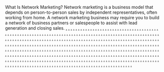 What Is Network Marketing? Network marketing is a business model that depends on person-to-person sales by independent representatives, often working from home. A network marketing business may require you to build a network of business partners or salespeople to assist with lead generation and closing sales.
<a href="https://jiei1887.weebly.com">.</a>
<a href="https://jiei1888.weebly.com">.</a>
<a href="https://jiei1889.weebly.com">.</a>
<a href="https://jiei1890.weebly.com">.</a>
<a href="https://jiusi112.weebly.com">.</a>
<a href="https://jiei1892.weebly.com">.</a>
<a href="https://jiei1893.weebly.com">.</a>
<a href="https://jiei1894.weebly.com">.</a>
<a href="https://jiei1895.weebly.com">.</a>
<a href="https://jiei1896.weebly.com">.</a>
<a href="https://jiei1897.weebly.com">.</a>
<a href="https://jiei1898.weebly.com">.</a>
<a href="https://jiei1899.weebly.com">.</a>
<a href="https://jiei1900.weebly.com">.</a>
<a href="https://jiusi113.weebly.com">.</a>
<a href="https://jiei1902.weebly.com">.</a>
<a href="https://jiei1903.weebly.com">.</a>
<a href="https://jiei1904.weebly.com">.</a>
<a href="https://jiei1905.weebly.com">.</a>
<a href="https://jiei1906.weebly.com">.</a>
<a href="https://jiei1907.weebly.com">.</a>
<a href="https://jiei1908.weebly.com">.</a>
<a href="https://jiei1909.weebly.com">.</a>
<a href="https://jiei1910.weebly.com">.</a>
<a href="https://jiusi114.weebly.com">.</a>
<a href="https://jiei1912.weebly.com">.</a>
<a href="https://jiei1913.weebly.com">.</a>
<a href="https://jiei1914.weebly.com">.</a>
<a href="https://jiei1915.weebly.com">.</a>
<a href="https://jiei1916.weebly.com">.</a>
<a href="https://jiei1917.weebly.com">.</a>
<a href="https://jiei1918.weebly.com">.</a>
<a href="https://jiei1919.weebly.com">.</a>
<a href="https://jiei1920.weebly.com">.</a>
<a href="https://jiusi115.weebly.com">.</a>
<a href="https://jiei1922.weebly.com">.</a>
<a href="https://jiei1923.weebly.com">.</a>
<a href="https://jiei1924.weebly.com">.</a>
<a href="https://jiei1925.weebly.com">.</a>
<a href="https://jiei1926.weebly.com">.</a>
<a href="https://jiei1927.weebly.com">.</a>
<a href="https://jiei1928.weebly.com">.</a>
<a href="https://jiei1929.weebly.com">.</a>
<a href="https://jiei1930.weebly.com">.</a>
<a href="https://jiusi116.weebly.com">.</a>
<a href="https://jiei1932.weebly.com">.</a>
<a href="https://jiei1933.weebly.com">.</a>
<a href="https://jiei1934.weebly.com">.</a>
<a href="https://jiei1935.weebly.com">.</a>
<a href="https://jiei1936.weebly.com">.</a>
<a href="https://jiei1937.weebly.com">.</a>
<a href="https://jiei1938.weebly.com">.</a>
<a href="https://jiei1939.weebly.com">.</a>
<a href="https://jiei1940.weebly.com">.</a>
<a href="https://jiusi117.weebly.com">.</a>
<a href="https://jiei1942.weebly.com">.</a>
<a href="https://jiei1943.weebly.com">.</a>
<a href="https://jiei1944.weebly.com">.</a>
<a href="https://jiei1945.weebly.com">.</a>
<a href="https://jiei1946.weebly.com">.</a>
<a href="https://jiei1947.weebly.com">.</a>
<a href="https://jiei1948.weebly.com">.</a>
<a href="https://jiei1949.weebly.com">.</a>
<a href="https://jiei1950.weebly.com">.</a>
<a href="https://jiusi118.weebly.com">.</a>
<a href="https://jiei1952.weebly.com">.</a>
<a href="https://jiei1953.weebly.com">.</a>
<a href="https://jiei1954.weebly.com">.</a>
<a href="https://jiei1955.weebly.com">.</a>
<a href="https://jiei1956.weebly.com">.</a>
<a href="https://jiei1957.weebly.com">.</a>
<a href="https://jiei1958.weebly.com">.</a>
<a href="https://jiei1959.weebly.com">.</a>
<a href="https://jiei1960.weebly.com">.</a>
<a href="https://jiusi119.weebly.com">.</a>
<a href="https://jiei1962.weebly.com">.</a>
<a href="https://jiei1963.weebly.com">.</a>
<a href="https://jiei1964.weebly.com">.</a>
<a href="https://jiei1965.weebly.com">.</a>
<a href="https://jiei1966.weebly.com">.</a>
<a href="https://jiei1967.weebly.com">.</a>
<a href="https://jiei1968.weebly.com">.</a>
<a href="https://jiei1969.weebly.com">.</a>
<a href="https://jiei1970.weebly.com">.</a>
<a href="https://jiusi120.weebly.com">.</a>
<a href="https://jiei1972.weebly.com">.</a>
<a href="https://jiei1973.weebly.com">.</a>
<a href="https://jiei1974.weebly.com">.</a>
<a href="https://jiei1975.weebly.com">.</a>
<a href="https://jiei1976.weebly.com">.</a>
<a href="https://jiei1977.weebly.com">.</a>
<a href="https://jiei1978.weebly.com">.</a>
<a href="https://jiei1979.weebly.com">.</a>
<a href="https://jiei1980.weebly.com">.</a>
<a href="https://jiusi121.weebly.com">.</a>
<a href="https://jiei1982.weebly.com">.</a>
<a href="https://jiei1983.weebly.com">.</a>
<a href="https://jiei1984.weebly.com">.</a>
<a href="https://jiei1985.weebly.com">.</a>
<a href="https://jiei1986.weebly.com">.</a>
<a href="https://jiei1987.weebly.com">.</a>
<a href="https://jiei1988.weebly.com">.</a>
<a href="https://jiei1989.weebly.com">.</a>
<a href="https://jiei1990.weebly.com">.</a>
<a href="https://jiusi122.weebly.com">.</a>
<a href="https://jiei1992.weebly.com">.</a>
<a href="https://jiei1993.weebly.com">.</a>
<a href="https://jiei1994.weebly.com">.</a>
<a href="https://jiei1995.weebly.com">.</a>
<a href="https://jiei1996.weebly.com">.</a>
<a href="https://jiei1997.weebly.com">.</a>
<a href="https://jiei1998.weebly.com">.</a>
<a href="https://jiei1999.weebly.com">.</a>
<a href="https://jiei2000.weebly.com">.</a>
<a href="https://jiusi123.weebly.com">.</a>
<a href="https://jiei2002.weebly.com">.</a>
<a href="https://jiei2003.weebly.com">.</a>
<a href="https://jiei2004.weebly.com">.</a>
<a href="https://jiei2005.weebly.com">.</a>
<a href="https://jiei2006.weebly.com">.</a>
<a href="https://jiei2007.weebly.com">.</a>
<a href="https://jiei2008.weebly.com">.</a>
<a href="https://jiei2009.weebly.com">.</a>
<a href="https://jiei2010.weebly.com">.</a>
<a href="https://jiusi124.weebly.com">.</a>
<a href="https://jiei2012.weebly.com">.</a>
<a href="https://jiei2013.weebly.com">.</a>
<a href="https://jiei2014.weebly.com">.</a>
<a href="https://jiei2015.weebly.com">.</a>
<a href="https://jiei2016.weebly.com">.</a>
<a href="https://jiei2017.weebly.com">.</a>
<a href="https://jiei2018.weebly.com">.</a>
<a href="https://jiei2019.weebly.com">.</a>
<a href="https://jiei2020.weebly.com">.</a>
<a href="https://jiusi125.weebly.com">.</a>
<a href="https://jiei2022.weebly.com">.</a>
<a href="https://jiei2023.weebly.com">.</a>
<a href="https://jiei2024.weebly.com">.</a>
<a href="https://jiei2025.weebly.com">.</a>
<a href="https://jiei2026.weebly.com">.</a>
<a href="https://jiei2027.weebly.com">.</a>
<a href="https://jiei2028.weebly.com">.</a>
<a href="https://jiei2029.weebly.com">.</a>
<a href="https://jiei2030.weebly.com">.</a>
<a href="https://jiusi126.weebly.com">.</a>
<a href="https://jiei2032.weebly.com">.</a>
<a href="https://jiei2033.weebly.com">.</a>
<a href="https://jiei2034.weebly.com">.</a>
<a href="https://jiei2035.weebly.com">.</a>
<a href="https://jiei2036.weebly.com">.</a>
<a href="https://jiei2037.weebly.com">.</a>
<a href="https://jiei2038.weebly.com">.</a>
<a href="https://jiei2039.weebly.com">.</a>
<a href="https://jiei2040.weebly.com">.</a>
<a href="https://jiusi127.weebly.com">.</a>
<a href="https://jiei2042.weebly.com">.</a>
<a href="https://jiei2043.weebly.com">.</a>
<a href="https://jiei2044.weebly.com">.</a>
<a href="https://jiei2045.weebly.com">.</a>
<a href="https://jiei2046.weebly.com">.</a>
<a href="https://jiei2047.weebly.com">.</a>
<a href="https://jiei2048.weebly.com">.</a>
<a href="https://jiei2049.weebly.com">.</a>
<a href="https://jiei2050.weebly.com">.</a>
<a href="https://jisi382.weebly.com">.</a>
<a href="https://jiei2052.weebly.com">.</a>
<a href="https://jiei2053.weebly.com">.</a>
<a href="https://jiei2054.weebly.com">.</a>
<a href="https://jiei2055.weebly.com">.</a>
<a href="https://jiei2056.weebly.com">.</a>
<a href="https://jiei2057.weebly.com">.</a>
<a href="https://jiei2058.weebly.com">.</a>
<a href="https://jiei2059.weebly.com">.</a>
<a href="https://jiei2060.weebly.com">.</a>
<a href="https://jisi383.weebly.com">.</a>
<a href="https://jiei2062.weebly.com">.</a>
<a href="https://jiei2063.weebly.com">.</a>
<a href="https://jiei2064.weebly.com">.</a>
<a href="https://jiei2065.weebly.com">.</a>
<a href="https://jiei2066.weebly.com">.</a>
<a href="https://jiei2067.weebly.com">.</a>
<a href="https://jiei2068.weebly.com">.</a>
<a href="https://jiei2069.weebly.com">.</a>
<a href="https://jiei2070.weebly.com">.</a>
<a href="https://jisi392.weebly.com">.</a>
<a href="https://jiei2072.weebly.com">.</a>
<a href="https://jiei2073.weebly.com">.</a>
<a href="https://jiei2074.weebly.com">.</a>
<a href="https://jiei2075.weebly.com">.</a>
<a href="https://jiei2076.weebly.com">.</a>
<a href="https://jii2077.weebly.com">.</a>
<a href="https://jiei2078.weebly.com">.</a>
<a href="https://jiei2079.weebly.com">.</a>
<a href="https://jiei2080.weebly.com">.</a>
<a href="https://jisi391.weebly.com">.</a>
<a href="https://jei2082.weebly.com">.</a>
<a href="https://jiei2083.weebly.com">.</a>
<a href="https://jiei2084.weebly.com">.</a>
<a href="https://jiei2085.weebly.com">.</a>
<a href="https://jiei2086.weebly.com">.</a>
<a href="https://jiei2087.weebly.com">.</a>
<a href="https://jiei2088.weebly.com">.</a>
<a href="https://jiei2089.weebly.com">.</a>
<a href="https://jiei2090.weebly.com">.</a>
<a href="https://jisi390.weebly.com">.</a>
<a href="https://jiei2092.weebly.com">.</a>
<a href="https://jiei2093.weebly.com">.</a>
<a href="https://jiei2094.weebly.com">.</a>
<a href="https://jiei2095.weebly.com">.</a>
<a href="https://jiei2096.weebly.com">.</a>
<a href="https://jiei2097.weebly.com">.</a>
<a href="https://jiei2098.weebly.com">.</a>
<a href="https://jiei2099.weebly.com">.</a>
<a href="https://jiei2100.weebly.com">.</a>
<a href="https://jisi389.weebly.com">.</a>
<a href="https://jiei2102.weebly.com">.</a>
<a href="https://jiei2103.weebly.com">.</a>
<a href="https://jiei2104.weebly.com">.</a>
<a href="https://jiei2105.weebly.com">.</a>
<a href="https://jiei2106.weebly.com">.</a>
<a href="https://jiei2107.weebly.com">.</a>
<a href="https://jiei2108.weebly.com">.</a>
<a href="https://jiei2109.weebly.com">.</a>
<a href="https://jiei2110.weebly.com">.</a>
<a href="https://jisi388.weebly.com">.</a>
<a href="https://jiei2112.weebly.com">.</a>
<a href="https://jiei2113.weebly.com">.</a>
<a href="https://jiei2114.weebly.com">.</a>
<a href="https://jiei2115.weebly.com">.</a>
<a href="https://jiei2116.weebly.com">.</a>
<a href="https://jiei2117.weebly.com">.</a>
<a href="https://jiei2118.weebly.com">.</a>
<a href="https://jiei2119.weebly.com">.</a>
<a href="https://jiei2120.weebly.com">.</a>
<a href="https://jisi387.weebly.com">.</a>
<a href="https://jiei2122.weebly.com">.</a>
<a href="https://jiei2123.weebly.com">.</a>
<a href="https://jiei2124.weebly.com">.</a>
<a href="https://jiei2125.weebly.com">.</a>
<a href="https://jiei2126.weebly.com">.</a>
<a href="https://jiei2127.weebly.com">.</a>
<a href="https://jiei2128.weebly.com">.</a>
<a href="https://jiei2129.weebly.com">.</a>
<a href="https://jiei2130.weebly.com">.</a>
<a href="https://jisi386.weebly.com">.</a>
<a href="https://jiei2132.weebly.com">.</a>
<a href="https://jiei2133.weebly.com">.</a>
<a href="https://jiei2134.weebly.com">.</a>
<a href="https://jiei2135.weebly.com">.</a>
<a href="https://jiei2136.weebly.com">.</a>
<a href="https://jiei2137.weebly.com">.</a>
<a href="https://jiei2138.weebly.com">.</a>
<a href="https://jiei2139.weebly.com">.</a>
<a href="https://jiei2140.weebly.com">.</a>
<a href="https://jisi385.weebly.com">.</a>
<a href="https://jiei2142.weebly.com">.</a>
<a href="https://jiei2143.weebly.com">.</a>
<a href="https://jiei2144.weebly.com">.</a>
<a href="https://jiei2145.weebly.com">.</a>
<a href="https://jiei2146.weebly.com">.</a>
<a href="https://jiei2147.weebly.com">.</a>
<a href="https://jiei2148.weebly.com">.</a>
<a href="https://jiei2149.weebly.com">.</a>
<a href="https://jiei2150.weebly.com">.</a>
<a href="https://jisi384.weebly.com">.</a>
<a href="https://jiei2152.weebly.com">.</a>
<a href="https://jiei2153.weebly.com">.</a>
<a href="https://jiei2154.weebly.com">.</a>
<a href="https://jiei2155.weebly.com">.</a>
<a href="https://jiei2156.weebly.com">.</a>
<a href="https://jiei2157.weebly.com">.</a>
<a href="https://jiei2158.weebly.com">.</a>
<a href="https://jiei2159.weebly.com">.</a>
<a href="https://jiei2160.weebly.com">.</a>
<a href="https://jioi2161.weebly.com">.</a>
<a href="https://jiei2162.weebly.com">.</a>
<a href="https://jiei2163.weebly.com">.</a>
<a href="https://jiei2164.weebly.com">.</a>
<a href="https://jiei2165.weebly.com">.</a>
<a href="https://jiei2166.weebly.com">.</a>
<a href="https://jiei2167.weebly.com">.</a>
<a href="https://jiei2168.weebly.com">.</a>
<a href="https://jiei2169.weebly.com">.</a>
<a href="https://jiei2170.weebly.com">.</a>
<a href="https://jiei2171.weebly.com">.</a>
<a href="https://jiei2172.weebly.com">.</a>
<a href="https://jiei2173.weebly.com">.</a>
<a href="https://jiei2174.weebly.com">.</a>
<a href="https://jiei2175.weebly.com">.</a>
<a href="https://jiei2176.weebly.com">.</a>
<a href="https://jiei2177.weebly.com">.</a>
<a href="https://jiei2178.weebly.com">.</a>
<a href="https://jiei2179.weebly.com">.</a>
<a href="https://jiei2180.weebly.com">.</a>
<a href="https://jei2181.weebly.com">.</a>
<a href="https://jiei2182.weebly.com">.</a>
<a href="https://jiei2183.weebly.com">.</a>
<a href="https://jiei2184.weebly.com">.</a>
<a href="https://jiei2185.weebly.com">.</a>
<a href="https://jiei2186.weebly.com">.</a>
<a href="https://jiei2187.weebly.com">.</a>
<a href="https://jiei2188.weebly.com">.</a>
<a href="https://jiei2189.weebly.com">.</a>
<a href="https://jiei2190.weebly.com">.</a>
<a href="https://jei2191.weebly.com">.</a>
<a href="https://jiei2192.weebly.com">.</a>
<a href="https://jiei2193.weebly.com">.</a>
<a href="https://jiei2194.weebly.com">.</a>
<a href="https://jiei2195.weebly.com">.</a>
<a href="https://jiei2196.weebly.com">.</a>
<a href="https://jiei2197.weebly.com">.</a>
<a href="https://jiei2198.weebly.com">.</a>
<a href="https://jiei2199.weebly.com">.</a>
<a href="https://jiei2200.weebly.com">.</a>
<a href="https://jiei2201.weebly.com">.</a>
<a href="https://jiei2202.weebly.com">.</a>
<a href="https://jiei2203.weebly.com">.</a>
<a href="https://jiei2204.weebly.com">.</a>
<a href="https://jiei2205.weebly.com">.</a>
<a href="https://jiei2206.weebly.com">.</a>
<a href="https://jiei2207.weebly.com">.</a>
<a href="https://jiei2208.weebly.com">.</a>
<a href="https://jiei2209.weebly.com">.</a>
<a href="https://jiei2210.weebly.com">.</a>
<a href="https://jiei2211.weebly.com">.</a>
<a href="https://jiei2212.weebly.com">.</a>
<a href="https://jiei2213.weebly.com">.</a>
<a href="https://jiei2214.weebly.com">.</a>
<a href="https://jiei2215.weebly.com">.</a>
<a href="https://jiei2216.weebly.com">.</a>
<a href="https://jiei2217.weebly.com">.</a>
<a href="https://jiei2218.weebly.com">.</a>
<a href="https://jiei2219.weebly.com">.</a>
<a href="https://jiii2220.weebly.com">.</a>
<a href="https://jiei2221.weebly.com">.</a>
<a href="https://jiei2222.weebly.com">.</a>
<a href="https://jiei2223.weebly.com">.</a>
<a href="https://jiei2224.weebly.com">.</a>
<a href="https://jiei2225.weebly.com">.</a>
<a href="https://jiei2226.weebly.com">.</a>
<a href="https://jiei2227.weebly.com">.</a>
<a href="https://jiei2228.weebly.com">.</a>
<a href="https://jiei2229.weebly.com">.</a>
<a href="https://jii2230.weebly.com">.</a>
<a href="https://jiei2231.weebly.com">.</a>
<a href="https://jiei2232.weebly.com">.</a>
<a href="https://jiei2233.weebly.com">.</a>
<a href="https://jiei2234.weebly.com">.</a>
<a href="https://jiei2235.weebly.com">.</a>
<a href="https://jiei2236.weebly.com">.</a>
<a href="https://jiei2237.weebly.com">.</a>
<a href="https://jiei2238.weebly.com">.</a>
<a href="https://jiei2239.weebly.com">.</a>
<a href="https://jiei2240.weebly.com">.</a>
<a href="https://jiei2241.weebly.com">.</a>
<a href="https://jiei2242.weebly.com">.</a>
<a href="https://jiei2243.weebly.com">.</a>
<a href="https://jiei2244.weebly.com">.</a>
<a href="https://jiei2245.weebly.com">.</a>
<a href="https://jiei2246.weebly.com">.</a>
<a href="https://jiei2247.weebly.com">.</a>
<a href="https://jiei2248.weebly.com">.</a>
<a href="https://jiei2249.weebly.com">.</a>
<a href="https://jiii2250.weebly.com">.</a>
<a href="https://jiei2251.weebly.com">.</a>
<a href="https://jiei2252.weebly.com">.</a>
<a href="https://jiei2253.weebly.com">.</a>
<a href="https://jiei2254.weebly.com">.</a>
<a href="https://jiei2255.weebly.com">.</a>
<a href="https://jiei2256.weebly.com">.</a>
<a href="https://jiei2257.weebly.com">.</a>
<a href="https://jiei2258.weebly.com">.</a>
<a href="https://jiei2259.weebly.com">.</a>
<a href="https://jiei2260.weebly.com">.</a>
<a href="https://jiei2261.weebly.com">.</a>
<a href="https://jiei2262.weebly.com">.</a>
<a href="https://jiei2263.weebly.com">.</a>
<a href="https://jiei2264.weebly.com">.</a>
<a href="https://jiei2265.weebly.com">.</a>
<a href="https://jiei2266.weebly.com">.</a>
<a href="https://jiei2267.weebly.com">.</a>
<a href="https://jiei2268.weebly.com">.</a>
<a href="https://jiei2269.weebly.com">.</a>
<a href="https://jiei2270.weebly.com">.</a>
<a href="https://jiei2271.weebly.com">.</a>
<a href="https://jiei2272.weebly.com">.</a>
<a href="https://jiei2273.weebly.com">.</a>
<a href="https://jiei2274.weebly.com">.</a>
<a href="https://jiei2275.weebly.com">.</a>
<a href="https://jiei2276.weebly.com">.</a>
<a href="https://jiei2277.weebly.com">.</a>
<a href="https://jiei2278.weebly.com">.</a>
<a href="https://jiei2279.weebly.com">.</a>
<a href="https://jiei2280.weebly.com">.</a>
<a href="https://jiei2281.weebly.com">.</a>
<a href="https://jiei2282.weebly.com">.</a>
<a href="https://jiei2283.weebly.com">.</a>
<a href="https://jiei2284.weebly.com">.</a>
<a href="https://jiei2285.weebly.com">.</a>
<a href="https://jiei2286.weebly.com">.</a>
<a href="https://jiei2287.weebly.com">.</a>
<a href="https://jiei2288.weebly.com">.</a>
<a href="https://jiei2289.weebly.com">.</a>
<a href="https://jiei2290.weebly.com">.</a>
<a href="https://jiei2291.weebly.com">.</a>
<a href="https://jiei2292.weebly.com">.</a>
<a href="https://jiei2293.weebly.com">.</a>
<a href="https://jiei2294.weebly.com">.</a>
<a href="https://jiei2295.weebly.com">.</a>
<a href="https://jiei2296.weebly.com">.</a>
<a href="https://jiei2297.weebly.com">.</a>
<a href="https://jiei2298.weebly.com">.</a>
<a href="https://jiei2299.weebly.com">.</a>
<a href="https://jiei2300.weebly.com">.</a>
<a href="https://jiei2301.weebly.com">.</a>
<a href="https://jiei2302.weebly.com">.</a>
<a href="https://jiei2303.weebly.com">.</a>
<a href="https://jiei2304.weebly.com">.</a>
<a href="https://jiei2305.weebly.com">.</a>
<a href="https://jiei2306.weebly.com">.</a>
<a href="https://jiei2307.weebly.com">.</a>
<a href="https://jiei2308.weebly.com">.</a>
<a href="https://jiei2309.weebly.com">.</a>
<a href="https://jiei2310.weebly.com">.</a>
<a href="https://jiei2311.weebly.com">.</a>
<a href="https://jiei2312.weebly.com">.</a>
<a href="https://jiei2313.weebly.com">.</a>
<a href="https://jiei2314.weebly.com">.</a>
<a href="https://jiei2315.weebly.com">.</a>
<a href="https://jiei2316.weebly.com">.</a>
<a href="https://jiei2317.weebly.com">.</a>
<a href="https://jiei2318.weebly.com">.</a>
<a href="https://jiei2319.weebly.com">.</a>
<a href="https://jiei2320.weebly.com">.</a>
<a href="https://jiei2321.weebly.com">.</a>
<a href="https://jiei2322.weebly.com">.</a>
<a href="https://jiei2323.weebly.com">.</a>
<a href="https://jiei2324.weebly.com">.</a>
<a href="https://jiei2325.weebly.com">.</a>
<a href="https://jiei2326.weebly.com">.</a>
<a href="https://jiei2327.weebly.com">.</a>
<a href="https://jiei2328.weebly.com">.</a>
<a href="https://jiei2329.weebly.com">.</a>
<a href="https://jiei2330.weebly.com">.</a>
<a href="https://jiei2331.weebly.com">.</a>
<a href="https://jiei2332.weebly.com">.</a>
<a href="https://jiei2333.weebly.com">.</a>
<a href="https://jiei2334.weebly.com">.</a>
<a href="https://jiei2335.weebly.com">.</a>
<a href="https://jiei2336.weebly.com">.</a>
<a href="https://jiei2337.weebly.com">.</a>
<a href="https://jiei2338.weebly.com">.</a>
<a href="https://jiei2339.weebly.com">.</a>
<a href="https://jiei2340.weebly.com">.</a>
<a href="https://jiei2341.weebly.com">.</a>
<a href="https://jiei2342.weebly.com">.</a>
<a href="https://jiei2343.weebly.com">.</a>
<a href="https://jiei2344.weebly.com">.</a>
<a href="https://jiei2345.weebly.com">.</a>
<a href="https://jiei2346.weebly.com">.</a>
<a href="https://jiei2347.weebly.com">.</a>
<a href="https://jiei2348.weebly.com">.</a>
<a href="https://jiei2349.weebly.com">.</a>
<a href="https://jiei2350.weebly.com">.</a>
<a href="https://jiei2351.weebly.com">.</a>
<a href="https://jiei2352.weebly.com">.</a>
<a href="https://jiei2353.weebly.com">.</a>
<a href="https://jiei2354.weebly.com">.</a>
